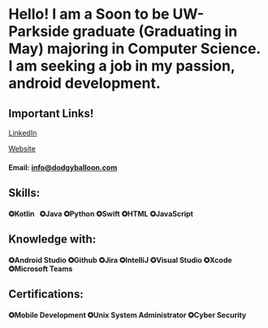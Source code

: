 # Hello! I am a Soon to be UW-Parkside graduate (Graduating in May) majoring in Computer Science. I am seeking a job in my passion, android development.

## Important Links!

[LinkedIn]   

[Website] 

#### Email: info@dodgyballoon.com

## Skills:
#### ✪Kotlin &nbsp; ✪Java  ✪Python  ✪Swift  ✪HTML  ✪JavaScript

## Knowledge with:
#### ✪Android Studio  ✪Github  ✪Jira  ✪IntelliJ  ✪Visual Studio  ✪Xcode  ✪Microsoft Teams

## Certifications: 
#### ✪Mobile Development  ✪Unix System Administrator  ✪Cyber Security

[Website]: https://dodgyballoon.com
[LinkedIn]: https://www.linkedin.com/in/adam-dodson001/
